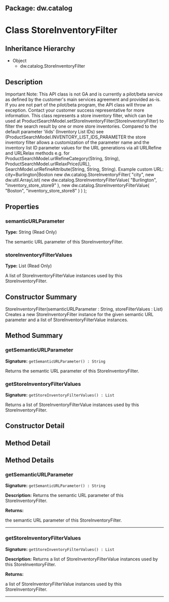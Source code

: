 ## Package: dw.catalog

# Class StoreInventoryFilter

## Inheritance Hierarchy

- Object
  - dw.catalog.StoreInventoryFilter

## Description

Important Note: This API class is not GA and is currently a pilot/beta service as defined by the customer's main services agreement and provided as-is. If you are not part of the pilot/beta program, the API class will throw an exception. Contact your customer success representative for more information. This class represents a store inventory filter, which can be used at ProductSearchModel.setStoreInventoryFilter(StoreInventoryFilter) to filter the search result by one or more store inventories. Compared to the default parameter 'ilids' (Inventory List IDs) see (ProductSearchModel.INVENTORY_LIST_IDS_PARAMETER the store inventory filter allows a customization of the parameter name and the inventory list ID parameter values for the URL generations via all URLRefine and URLRelax methods e.g. for ProductSearchModel.urlRefineCategory(String, String), ProductSearchModel.urlRelaxPrice(URL), SearchModel.urlRefineAttribute(String, String, String). Example custom URL: city=Burlington|Boston new dw.catalog.StoreInventoryFilter( "city", new dw.util.ArrayList( new dw.catalog.StoreInventoryFilterValue( "Burlington", "inventory_store_store9" ), new dw.catalog.StoreInventoryFilterValue( "Boston", "inventory_store_store8" ) ) );

## Properties

### semanticURLParameter

**Type:** String (Read Only)

The semantic URL parameter of this StoreInventoryFilter.

### storeInventoryFilterValues

**Type:** List (Read Only)

A list of StoreInventoryFilterValue instances used by this StoreInventoryFilter.

## Constructor Summary

StoreInventoryFilter(semanticURLParameter : String, storeFilterValues : List) Creates a new StoreInventoryFilter instance for the given semantic URL parameter and a list of StoreInventoryFilterValue instances.

## Method Summary

### getSemanticURLParameter

**Signature:** `getSemanticURLParameter() : String`

Returns the semantic URL parameter of this StoreInventoryFilter.

### getStoreInventoryFilterValues

**Signature:** `getStoreInventoryFilterValues() : List`

Returns a list of StoreInventoryFilterValue instances used by this StoreInventoryFilter.

## Constructor Detail

## Method Detail

## Method Details

### getSemanticURLParameter

**Signature:** `getSemanticURLParameter() : String`

**Description:** Returns the semantic URL parameter of this StoreInventoryFilter.

**Returns:**

the semantic URL parameter of this StoreInventoryFilter.

---

### getStoreInventoryFilterValues

**Signature:** `getStoreInventoryFilterValues() : List`

**Description:** Returns a list of StoreInventoryFilterValue instances used by this StoreInventoryFilter.

**Returns:**

a list of StoreInventoryFilterValue instances used by this StoreInventoryFilter.

---